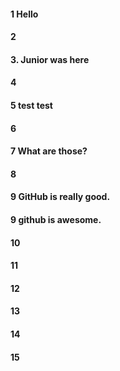 #### 1 Hello
#### 2
#### 3. Junior was here
#### 4
#### 5 test test
#### 6
#### 7 What are those?
#### 8

#### 9 GitHub is really good.

#### 9 github is awesome.

#### 10
#### 11
#### 12
#### 13
#### 14
#### 15